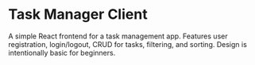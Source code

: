 # Task Manager Client

A simple React frontend for a task management app. Features user registration, login/logout, CRUD for tasks, filtering, and sorting. Design is intentionally basic for beginners.
